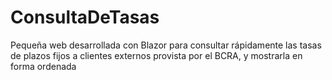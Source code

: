 # ConsultaDeTasas
Pequeña web desarrollada con Blazor para consultar rápidamente las tasas de plazos fijos a clientes externos provista por el BCRA, y mostrarla en forma ordenada
